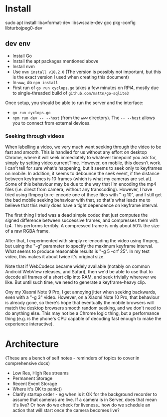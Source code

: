 # Install

sudo apt install libavformat-dev libswscale-dev gcc pkg-config libturbojpeg0-dev

## dev env
* Install Go
* Install the apt packages mentioned above
* Install nvm
* Use `nvm install v18.2.0` (The version is possibly not important, but this is the exact version I used when creating this document)
* In `www`, do `npm install`
* First run of `go run cyclops.go` takes a few minutes on RPi4, mostly due to single-threaded build of `github.com/mattn/go-sqlite3`

Once setup, you should be able to run the server and the interface:
* `go run cyclops.go`
* `npm run dev -- --host` (from the `www` directory). The `-- --host` allows you to connect from external devices.

### Seeking through videos
When labelling a video, we very much want seeking through the video to be fast and smooth. This is handled for us
without any effort on desktop Chrome, where it will seek immediately to whatever timepoint you ask for, simply by
setting video.currentTime. However, on mobile, this doesn't work. I can't tell for sure what's happening, but it
seems to seek only to keyframes on mobile. In addition, it seems to debounce the seek event, if the distance between
keyframes is 10 frames (which is what my cameras are set at). Some of this behaviour may be due to the way that 
I'm encoding the mp4 files (i.e. direct from camera, without any transcoding). However, I have tried using ffmpeg
to re-encode one of these files with "-g 10", and I still get the bad mobile seeking behaviour with that, so that's
what leads me to believe that this really does have a tight dependence on keyframe interval.

The first thing I tried was a dead simple codec that just computes the signed difference between successive frames,
and compresses them with lz4. This performs terribly. A compressed frame is only about 50% the size of a raw RGBA
frame. 

After that, I experimented with simply re-encoding the video using ffmpeg, but using the "-g" parameter to specify
the maximum keyframe interval. What seems to produce reasonable results is "-g 5 -crf 25". In my test video, this
makes it about twice it's original size.

Note that if WebCodecs became widely available (notably on common Android WebView releases, and Safari), then
we'd be able to use that to decode all frames of a short clip into RAM, and seek trivially wherever we like.
But until such time, we need to generate a keyframe-heavy clip.

Ony my Xiaomi Note 9 Pro, I get annoying jitter when seeking backwards, even with a "-g 3" video. However, on
a Xiaomi Note 10 Pro, that behaviour is already gone, so there's hope that eventually the mobile browsers will
match the desktop browsers smooth random seeking, and we don't need to do anything else. This may not be a Chrome
logic thing, but a performance thing (e.g. is the phone's CPU capable of decoding fast enough to make the experience
interactive).

# Architecture

(These are a bench of self notes - reminders of topics to cover in comprehensive docs)

* Low Res, High Res streams
* Permanent Storage
* Recent Event Storage
* Where it's OK to panic()
* Clarify startup order - eg when is it OK for the background recorder to assume that cameras are live.
  If a camera is in Server, does that mean it's live? Or how do we check for liveness.. how do we schedule
  an action that will start once the camera becomes live?